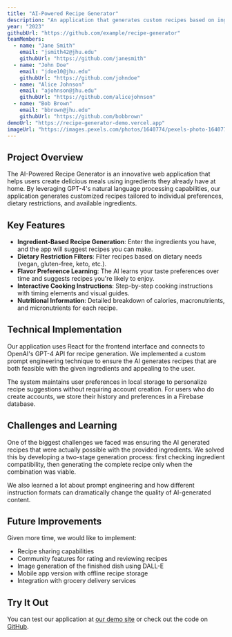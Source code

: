```yaml
---
title: "AI-Powered Recipe Generator"
description: "An application that generates custom recipes based on ingredients you have at home, dietary restrictions, and flavor preferences."
year: "2023"
githubUrl: "https://github.com/example/recipe-generator"
teamMembers:
  - name: "Jane Smith"
    email: "jsmith42@jhu.edu"
    githubUrl: "https://github.com/janesmith"
  - name: "John Doe"
    email: "jdoe10@jhu.edu"
    githubUrl: "https://github.com/johndoe"
  - name: "Alice Johnson"
    email: "ajohnson@jhu.edu"
    githubUrl: "https://github.com/alicejohnson"
  - name: "Bob Brown"
    email: "bbrown@jhu.edu"
    githubUrl: "https://github.com/bobbrown"
demoUrl: "https://recipe-generator-demo.vercel.app"
imageUrl: "https://images.pexels.com/photos/1640774/pexels-photo-1640774.jpeg"
---
```


## Project Overview

The AI-Powered Recipe Generator is an innovative web application that helps users create delicious meals using ingredients they already have at home. By leveraging GPT-4's natural language processing capabilities, our application generates customized recipes tailored to individual preferences, dietary restrictions, and available ingredients.

## Key Features

- **Ingredient-Based Recipe Generation**: Enter the ingredients you have, and the app will suggest recipes you can make.
- **Dietary Restriction Filters**: Filter recipes based on dietary needs (vegan, gluten-free, keto, etc.).
- **Flavor Preference Learning**: The AI learns your taste preferences over time and suggests recipes you're likely to enjoy.
- **Interactive Cooking Instructions**: Step-by-step cooking instructions with timing elements and visual guides.
- **Nutritional Information**: Detailed breakdown of calories, macronutrients, and micronutrients for each recipe.

## Technical Implementation

Our application uses React for the frontend interface and connects to OpenAI's GPT-4 API for recipe generation. We implemented a custom prompt engineering technique to ensure the AI generates recipes that are both feasible with the given ingredients and appealing to the user.

The system maintains user preferences in local storage to personalize recipe suggestions without requiring account creation. For users who do create accounts, we store their history and preferences in a Firebase database.

## Challenges and Learning

One of the biggest challenges we faced was ensuring the AI generated recipes that were actually possible with the provided ingredients. We solved this by developing a two-stage generation process: first checking ingredient compatibility, then generating the complete recipe only when the combination was viable.

We also learned a lot about prompt engineering and how different instruction formats can dramatically change the quality of AI-generated content.

## Future Improvements

Given more time, we would like to implement:

- Recipe sharing capabilities
- Community features for rating and reviewing recipes
- Image generation of the finished dish using DALL-E
- Mobile app version with offline recipe storage
- Integration with grocery delivery services

## Try It Out

You can test our application at [our demo site](https://recipe-generator-demo.vercel.app) or check out the code on [GitHub](https://github.com/example/recipe-generator).